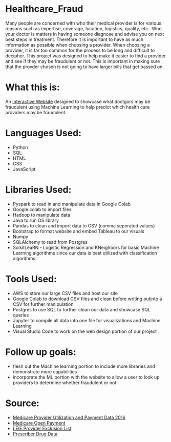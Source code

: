 # Healthcare_Fraud

Many people are concerned with who their medical provider is for various reasons such as expertise, coverage, location, logistics, quality, etc.. Who your doctor is matters in having someone diagnose and advise you on next best steps in treatment. Therefore it is important to have as much information as possible when choosing a provider. When choosing a provider, it is far too common for the process to be long and difficult to decipher. This project was designed to help make it easier to find a provider and see if they may be fraudulent or not. This is important in making sure that the provder chosen is not going to have larger bills that get passed on.

# What this is:
An [Interactive Website](http://www.healthcarefraud.com.us.s3-website-us-west-1.amazonaws.com/) designed to showcase what doctgors may be fraudulent using Machine Learning to help predict which health care providers may be fraudulent.

# Languages Used:
* Python
* SQL
* HTML
* CSS
* JavaScript

# Libraries Used:
 * Pyspark to  read in and manipulate data in Google Colab
 * Google.colab to import files
 * Hadoop to manipulate data
 * Java to run OS library
 * Pandas to clean and import data to CSV (comma seperated values)
 * Bootstrap to format website and embed Tableau to our visuals
 * Numpy
 * SQLAlchemy to read from Postgres
 * ScikitLeaRN - Logistic Regression and KNeighbors for basic Machine Learning algorithms since our data is best utilized with classification algorithms
 
# Tools Used:
* AWS to store our large CSV files and host our site
* Google Colab to download CSV files and clean before writing outinto a CSV for further manipulation
* Postgres to use SQL to further clean our data and showcase SQL queries
* Jupyter to compile all data into one file for visualizations and Machine Learning
* Visual Studio Code to work on the web design portion of our project

# Follow up goals:
* flesh out the Machine learning portion to include more libraries and demonstrate more capabilities 
* incorporate the ML portion with the website to allow a user to look up providers to determine whether fraudulent or not

# Source:

* [Medicare Provider Utilization and Payment Data 2016](https://www.cms.gov/openpayments/explore-the-data/dataset-downloads)
* [Medicare Open Payment](https://www.cms.gov/Research-Statistics-Data-and-Systems/Statistics-Trends-and-Reports/Medicare-Provider-Charge-Data/Downloads/OpioidDrugList.zip)
* [LEIE Provider Exclusion List](https://oig.hhs.gov/exclusions/exclusions_list.asp)
* [Prescriber Drug Data](https://www.cms.gov/Research-Statistics-Data-and-Systems/Statistics-Trends-and-Reports/Medicare-Provider-Charge-Data/Part-D-Prescriber)


